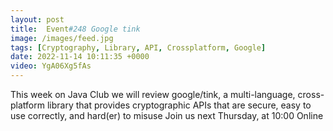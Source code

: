 ```yaml
---
layout: post
title:  Event#248 Google tink
image: /images/feed.jpg
tags: [Cryptography, Library, API, Crossplatform, Google]
date: 2022-11-14 10:11:35 +0000
video: YgA06Xg5fAs
---
```


This week on Java Club we will review google/tink, a multi-language, cross-platform library that provides cryptographic APIs that are secure, easy to use correctly, and hard(er) to misuse
Join us next Thursday, at 10:00 Online
